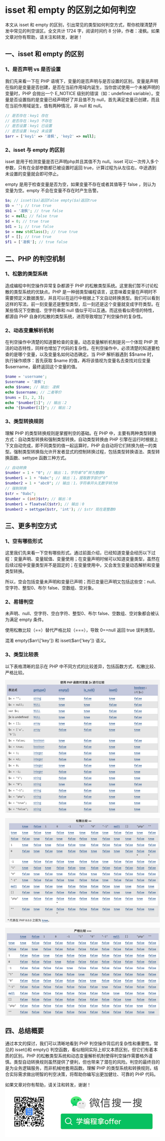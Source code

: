 # isset 和 empty 的区别之如何判空

本文从 isset 和 empty 的区别，引出常见的类型如何判空方式，帮你梳理清楚开发中常见的判空误区。全文共计 1724 字，阅读时间约 8 分钟，作者：凌枫。如果文章对你有帮助，请关注和转发，谢谢！

## 一、isset 和 empty 的区别

### 1、是否声明 vs 是否设置

我们先来看一下在 PHP 语境下，变量的是否声明与是否设置的区别。变量是声明在指的是变量是否创建，是否在当前作用域内诞生，当你尝试使用一个未被声明的变量时，PHP 会抛出一个 E\_NOTICE 级别的错误（如：undefined variable）。变量是否设置指的是变量已经声明好了并且值不为 null，首先满足变量已创建，而且在当前作用域诞生，值有两种情况，非 null 和 null。

```php
// 是否存在：key1 存在
// 是否存在：key3 不存在
// 是否设置：key1 已设置
// 是否设置：key2 未设置
$arr = ['key1' => '凌枫', 'key2' => null];
```

### 2、isset 与 empty 的区别

isset 是用于检测变量是否已声明php并且其值不为 null。isset 可以一次传入多个参数，只有在全部参数都已被设置时返回 true，计算过程为从左往右，中途遇到未设置的变量就会即可停止。

empty 是用于检查变量是否为空，如果变量不存在或者其值等于 false ，则认为变量为空。empty 不会在变量不存在时产生告警。

```php
$a; // isset($a)返回false empty($a)返回true
$b = ''; // true true
$b1 = '凌枫'; // true false
$c = null; // false true
$d = 0; // true true
$d1 = 1; // true false
$e = new stdClass(); // true true
$f = []; // true true
$f1 = ['凌枫']; // true false
```

## 二、PHP 的判空机制

### 1、松散的类型系统

造成编程中判空操作异常复杂都源于 PHP 的松散类型系统。这里我们暂不讨论松散的类型系统的优缺点。PHP 是一种弱类型编程语言，这意味着变量在声明时不需要预定义数据类型，并且可以在运行中根据上下文自动转换类型。我们可以看到这样的写法，前一刻变量还是整型类型，后一刻还是这个变量就变成字符类型。在某些情况下空数组、空字符串和 null 值似乎可以互通。而这些看似奇怪的特性，都源自 PHP 自身的松散的类型系统，进而导致增加了判空操作的复杂性。

### 2、动态变量解析机制

在判空操作中清楚的知道要检查的变量。动态变量解析机制是另一个体现 PHP 灵活的动态特性，同样也增加了代码的复杂性。在判空操作中，必须清楚的知道要检查的是哪个变量，以及变量名如何动态确定。当 PHP 解析器遇到 \$$name 时，执行操作顺序：首先获取 $name 的值，再将该值视为变量名去查找对应变量 $username，最终返回这个变量的值。

```php
$name = 'username';
$username = '凌枫';
echo $$name; // 输出: 凌枫
echo $username; // 二者等价
$nums = [1, 2, 3];
echo "$number[1]"; // 输出：2
echo "{$number[1]}"; // 输出：2
```

### 3、类型转换规则

理解 PHP 的类型转换规则是掌握判空的基础。在 PHP 中，主要有两种类型转换方式：自动类型转换和强制类型转换。自动类型转换由 PHP 引擎在运行时根据上下文自动完成，即不同类型的值一起运算时，PHP 会自动将它们转换为统一的类型。强制类型转换指允许开发者显式的控制转换过程，包括类型转换语法、类型转换函数、settype 函数三种方式。

```php
// 自动转换
$number = 1 + "0"; // 输出：1，字符串“0”转为整数0
$number1 = 1 + "0abc"; // 输出：1，提取数字部分“0”
$number2 = 1 + "abc0"; // 输出：1，字符串开头无数字转为0
// 强制转换
$str = "0abc";
$number = (int)$str; // 输出：0
$number1 = floatval($str); // 输出：0
$number2 = settype($str, 'int'); // $str 现在是整数0
```

## 三、更多判空方式

### 1、空有哪些形式

这里我们先来看一下空有哪些形式。通过前面介绍，已经知道变量会经历以下过程：变量声明、变量赋值、变量使用；在变量声明时候可以知道变量类型，虽然在后续过程中变量类型并不是固定的；在变量使用中，又会发生变量动态解析和变量类型转换。

所以，空会包括变量未声明和变量已声明；而已变量已声明又包括这些空：null、空字符、整型0、布尔  false、空数组、空对象。

### 2、易错判空

未声明、null、空字符、空白字符、整型0、布尔 false、空数组、空对象都会被认为满足 empty 条件。

使用松散比较（==）替代严格比较（===），导致 0==null 返回 true 误判类型。

混淆 empty($arr\['key']) 和 isset($arr\['key']) 语义。

### 3、类型比较表

以下表格清晰的显示在 PHP 中不同方式的比较差异，包括函数方式、松散比较、严格比较。

![图1-函数比较](./assets/图1-函数比较.png)

![图2-松散比较](./assets/图2-松散比较.png)

![图3-严格比较](./assets/图3-严格比较.png)

## 四、总结概要

通过本文的探讨，我们可以清晰地看到 PHP 判空操作背后的复杂性和重要性。常见的 isset()和 empty() 判空函数，看似相同实际上却又本质区别，但它们有着本质的区别。PHP 的松散类型系统和动态变量解析机制使得判空操作需要格外谨慎。类型自动转换规则虽然提供了便利，但也带来了潜在的风险。判空的最终目的是为业务逻辑服务，而非机械地套用函数。理解 PHP 的类型系统和转换规则，结合实际需求做出明智的判空决策，将帮助你编写出更加健壮、可靠的 PHP 代码。

如果文章对你有帮助，请关注和转发，谢谢！
![qr](../assets/qr.png)
